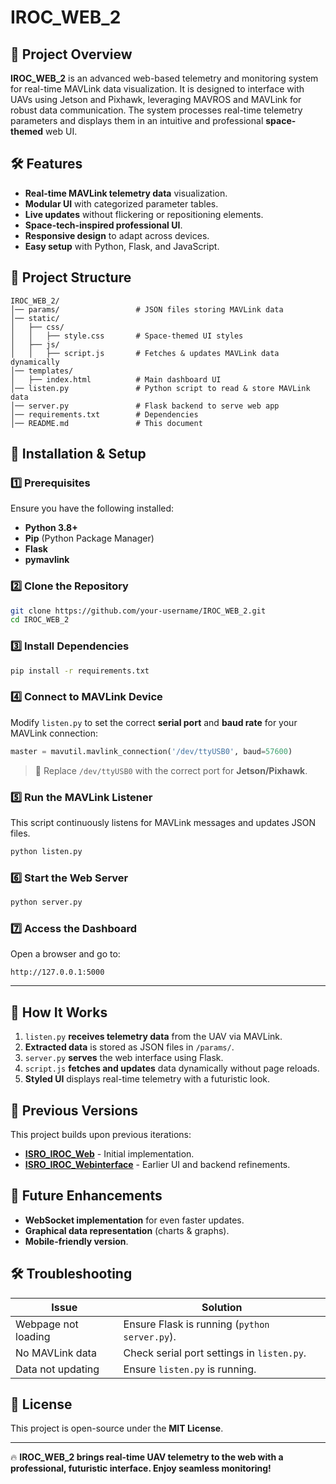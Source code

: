 # IROC_WEB_2

## 🚀 Project Overview
**IROC_WEB_2** is an advanced web-based telemetry and monitoring system for real-time MAVLink data visualization. It is designed to interface with UAVs using Jetson and Pixhawk, leveraging MAVROS and MAVLink for robust data communication. The system processes real-time telemetry parameters and displays them in an intuitive and professional **space-themed** web UI.

## 🛠 Features
- **Real-time MAVLink telemetry data** visualization.
- **Modular UI** with categorized parameter tables.
- **Live updates** without flickering or repositioning elements.
- **Space-tech-inspired professional UI**.
- **Responsive design** to adapt across devices.
- **Easy setup** with Python, Flask, and JavaScript.

## 📁 Project Structure
```
IROC_WEB_2/
│── params/                 # JSON files storing MAVLink data
│── static/
│   ├── css/
│   │   ├── style.css       # Space-themed UI styles
│   ├── js/
│   │   ├── script.js       # Fetches & updates MAVLink data dynamically
│── templates/
│   ├── index.html          # Main dashboard UI
│── listen.py               # Python script to read & store MAVLink data
│── server.py               # Flask backend to serve web app
│── requirements.txt        # Dependencies
│── README.md               # This document
```

## 🔧 Installation & Setup

### 1️⃣ Prerequisites
Ensure you have the following installed:
- **Python 3.8+**
- **Pip** (Python Package Manager)
- **Flask**
- **pymavlink**

### 2️⃣ Clone the Repository
```bash
git clone https://github.com/your-username/IROC_WEB_2.git
cd IROC_WEB_2
```

### 3️⃣ Install Dependencies
```bash
pip install -r requirements.txt
```

### 4️⃣ Connect to MAVLink Device
Modify `listen.py` to set the correct **serial port** and **baud rate** for your MAVLink connection:
```python
master = mavutil.mavlink_connection('/dev/ttyUSB0', baud=57600)
```
> 🔹 Replace `/dev/ttyUSB0` with the correct port for **Jetson/Pixhawk**.

### 5️⃣ Run the MAVLink Listener
This script continuously listens for MAVLink messages and updates JSON files.
```bash
python listen.py
```

### 6️⃣ Start the Web Server
```bash
python server.py
```

### 7️⃣ Access the Dashboard
Open a browser and go to:
```
http://127.0.0.1:5000
```

---

## 🎯 How It Works
1. `listen.py` **receives telemetry data** from the UAV via MAVLink.
2. **Extracted data** is stored as JSON files in `/params/`.
3. `server.py` **serves** the web interface using Flask.
4. `script.js` **fetches and updates** data dynamically without page reloads.
5. **Styled UI** displays real-time telemetry with a futuristic look.

## 🔗 Previous Versions
This project builds upon previous iterations:
- **[ISRO_IROC_Web](https://github.com/your-username/ISRO_IROC_Web)** - Initial implementation.
- **[ISRO_IROC_Webinterface](https://github.com/your-username/ISRO_IROC_Webinterface)** - Earlier UI and backend refinements.

## 🚀 Future Enhancements
- **WebSocket implementation** for even faster updates.
- **Graphical data representation** (charts & graphs).
- **Mobile-friendly version**.

## 🛠 Troubleshooting
| Issue | Solution |
|--------|----------|
| Webpage not loading | Ensure Flask is running (`python server.py`). |
| No MAVLink data | Check serial port settings in `listen.py`. |
| Data not updating | Ensure `listen.py` is running. |

## 📜 License
This project is open-source under the **MIT License**.

---

🔥 **IROC_WEB_2 brings real-time UAV telemetry to the web with a professional, futuristic interface. Enjoy seamless monitoring!**

